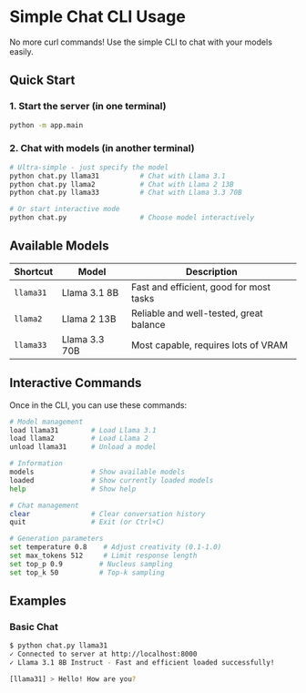 # Simple Chat CLI Usage

No more curl commands! Use the simple CLI to chat with your models easily.

## Quick Start

### 1. Start the server (in one terminal)
```bash
python -m app.main
```

### 2. Chat with models (in another terminal)
```bash
# Ultra-simple - just specify the model
python chat.py llama31          # Chat with Llama 3.1
python chat.py llama2           # Chat with Llama 2 13B
python chat.py llama33          # Chat with Llama 3.3 70B

# Or start interactive mode
python chat.py                  # Choose model interactively
```

## Available Models

| Shortcut | Model | Description |
|----------|-------|-------------|
| `llama31` | Llama 3.1 8B | Fast and efficient, good for most tasks |
| `llama2` | Llama 2 13B | Reliable and well-tested, great balance |
| `llama33` | Llama 3.3 70B | Most capable, requires lots of VRAM |

## Interactive Commands

Once in the CLI, you can use these commands:

```bash
# Model management
load llama31        # Load Llama 3.1
load llama2         # Load Llama 2
unload llama31      # Unload a model

# Information
models              # Show available models
loaded              # Show currently loaded models
help                # Show help

# Chat management
clear               # Clear conversation history
quit                # Exit (or Ctrl+C)

# Generation parameters
set temperature 0.8    # Adjust creativity (0.1-1.0)
set max_tokens 512     # Limit response length
set top_p 0.9         # Nucleus sampling
set top_k 50          # Top-k sampling
```

## Examples

### Basic Chat
```bash
$ python chat.py llama31
✓ Connected to server at http://localhost:8000
✓ Llama 3.1 8B Instruct - Fast and efficient loaded successfully!

[llama31] > Hello! How are you? 